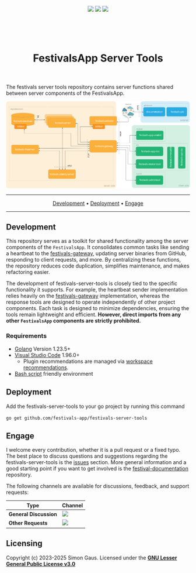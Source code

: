 <p align="center">
   <a href="https://github.com/festivals-app/festivals-server-tools/commits/" title="Last Commit"><img src="https://img.shields.io/github/last-commit/festivals-app/festivals-server-tools?style=flat"></a>
   <a href="https://github.com/festivals-app/festivals-server-tools/issues" title="Open Issues"><img src="https://img.shields.io/github/issues/festivals-app/festivals-server-tools?style=flat"></a>
   <a href="./LICENSE" title="License"><img src="https://img.shields.io/github/license/festivals-app/festivals-server-tools.svg"></a>
</p>

<h1 align="center">
  <br/><br/>
    FestivalsApp Server Tools
  <br/><br/>
</h1>

The festivals server tools repository contains server functions shared between server components of the FestivalsApp.

![Figure 1: Architecture Overview Highlighted](https://github.com/Festivals-App/festivals-documentation/blob/main/images/architecture/export/architecture_overview.svg "Figure 1: Architecture Overview")

<hr/>
<p align="center">
  <a href="#development">Development</a> •
  <a href="#deployment">Deployment</a> •
  <a href="#engage">Engage</a>
</p>
<hr/>

## Development

This repository serves as a toolkit for shared functionality among the server components of the `FestivalsApp`. It consolidates common tasks like sending a heartbeat to the [festivals-gateway](https://github.com/Festivals-App/festivals-gateway), updating server binaries from GitHub, responding to client requests, and more. By centralizing these functions, the repository reduces code duplication, simplifies maintenance, and makes refactoring easier.

The development of festivals-server-tools is closely tied to the specific functionality it supports. For example, the heartbeat sender implementation relies heavily on the [festivals-gateway](https://github.com/Festivals-App/festivals-gateway) implementation, whereas the response tools are designed to operate independently of other project components. Each task is designed to minimize dependencies, ensuring the tools remain lightweight and efficient. **However, direct imports from any other `FestivalsApp` components are strictly prohibited.**

### Requirements

- [Golang](https://go.dev/) Version 1.23.5+
- [Visual Studio Code](https://code.visualstudio.com/download) 1.96.0+
  - Plugin recommendations are managed via [workspace recommendations](https://code.visualstudio.com/docs/editor/extension-marketplace#_recommended-extensions).
- [Bash script](https://en.wikipedia.org/wiki/Bash_(Unix_shell)) friendly environment

## Deployment

Add the festivals-server-tools to your go project by running this command

`go get github.com/festivals-app/festivals-server-tools`

## Engage

I welcome every contribution, whether it is a pull request or a fixed typo. The best place to discuss questions and suggestions regarding the festivals-server-tools is the [issues](https://github.com/festivals-app/festivals-server-tools/issues/) section. More general information and a good starting point if you want to get involved is the [festival-documentation](https://github.com/Festivals-App/festivals-documentation) repository.

The following channels are available for discussions, feedback, and support requests:

| Type                     | Channel                                                |
| ------------------------ | ------------------------------------------------------ |
| **General Discussion**   | <a href="https://github.com/festivals-app/festivals-documentation/issues/new/choose" title="General Discussion"><img src="https://img.shields.io/github/issues/festivals-app/festivals-documentation/question.svg?style=flat-square"></a> </a>   |
| **Other Requests**    | <a href="mailto:simon@festivalsapp.org" title="Email me"><img src="https://img.shields.io/badge/email-Simon-green?logo=mail.ru&style=flat-square&logoColor=white"></a>   |

## Licensing

Copyright (c) 2023-2025 Simon Gaus. Licensed under the [**GNU Lesser General Public License v3.0**](./LICENSE)